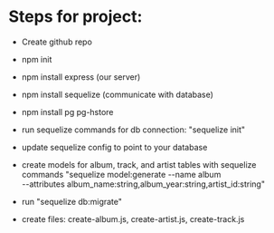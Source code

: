 # Steps for project:

- Create github repo
- npm init
- npm install express (our server)
- npm install sequelize (communicate with database)
- npm install pg pg-hstore

- run sequelize commands for db connection: "sequelize init"
- update sequelize config to point to your database
- create models for album, track, and artist tables with sequelize commands "sequelize model:generate --name album \
  --attributes album_name:string,album_year:string,artist_id:string"
- run "sequelize db:migrate"

- create files: create-album.js, create-artist.js, create-track.js
